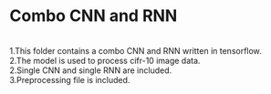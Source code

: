 # Combo CNN and RNN
<br /> 1.This folder contains a combo CNN and RNN written in tensorflow.
<br /> 2.The model is used to process cifr-10 image data.
<br /> 2.Single CNN and single RNN are included.
<br /> 3.Preprocessing file is included.
